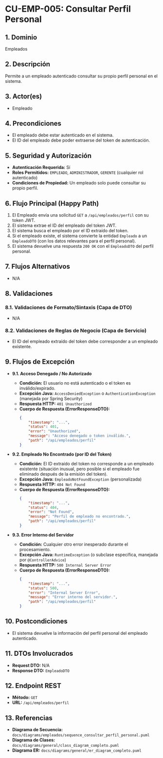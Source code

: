 # CU-EMP-005: Consultar Perfil Personal

## 1. Dominio
Empleados

## 2. Descripción
Permite a un empleado autenticado consultar su propio perfil personal en el sistema.

## 3. Actor(es)
*   Empleado

## 4. Precondiciones
*   El empleado debe estar autenticado en el sistema.
*   El ID del empleado debe poder extraerse del token de autenticación.

## 5. Seguridad y Autorización
*   **Autenticación Requerida:** Sí
*   **Roles Permitidos:** `EMPLEADO`, `ADMINISTRADOR`, `GERENTE` (cualquier rol autenticado)
*   **Condiciones de Propiedad:** Un empleado solo puede consultar su propio perfil.

## 6. Flujo Principal (Happy Path)
1.  El Empleado envía una solicitud `GET` a `/api/empleados/perfil` con su token JWT.
2.  El sistema extrae el ID del empleado del token JWT.
3.  El sistema busca el empleado por el ID extraído del token.
4.  Si el empleado existe, el sistema convierte la entidad `Empleado` a un `EmpleadoDTO` (con los datos relevantes para el perfil personal).
5.  El sistema devuelve una respuesta `200 OK` con el `EmpleadoDTO` del perfil personal.

## 7. Flujos Alternativos
*   N/A

## 8. Validaciones

### 8.1. Validaciones de Formato/Sintaxis (Capa de DTO)
*   N/A

### 8.2. Validaciones de Reglas de Negocio (Capa de Servicio)
*   El ID del empleado extraído del token debe corresponder a un empleado existente.

## 9. Flujos de Excepción

*   **9.1. Acceso Denegado / No Autorizado**
    *   **Condición:** El usuario no está autenticado o el token es inválido/expirado.
    *   **Excepción Java:** `AccessDeniedException` o `AuthenticationException` (manejada por Spring Security)
    *   **Respuesta HTTP:** `401 Unauthorized`
    *   **Cuerpo de Respuesta (ErrorResponseDTO):**
        ```json
        {
            "timestamp": "...",
            "status": 401,
            "error": "Unauthorized",
            "message": "Acceso denegado o token inválido.",
            "path": "/api/empleados/perfil"
        }
        ```

*   **9.2. Empleado No Encontrado (por ID del Token)**
    *   **Condición:** El ID extraído del token no corresponde a un empleado existente (situación inusual, pero posible si el empleado fue eliminado después de la emisión del token).
    *   **Excepción Java:** `EmpleadoNotFoundException` (personalizada)
    *   **Respuesta HTTP:** `404 Not Found`
    *   **Cuerpo de Respuesta (ErrorResponseDTO):**
        ```json
        {
            "timestamp": "...",
            "status": 404,
            "error": "Not Found",
            "message": "Perfil de empleado no encontrado.",
            "path": "/api/empleados/perfil"
        }
        ```

*   **9.3. Error Interno del Servidor**
    *   **Condición:** Cualquier otro error inesperado durante el procesamiento.
    *   **Excepción Java:** `RuntimeException` (o subclase específica, manejada por `@ControllerAdvice`)
    *   **Respuesta HTTP:** `500 Internal Server Error`
    *   **Cuerpo de Respuesta (ErrorResponseDTO):**
        ```json
        {
            "timestamp": "...",
            "status": 500,
            "error": "Internal Server Error",
            "message": "Error interno del servidor.",
            "path": "/api/empleados/perfil"
        }
        ```

## 10. Postcondiciones
*   El sistema devuelve la información del perfil personal del empleado autenticado.

## 11. DTOs Involucrados
*   **Request DTO:** N/A
*   **Response DTO:** `EmpleadoDTO`

## 12. Endpoint REST
*   **Método:** `GET`
*   **URL:** `/api/empleados/perfil`

## 13. Referencias
*   **Diagrama de Secuencia:** `docs/diagrams/empleados/sequence_consultar_perfil_personal.puml`
*   **Diagrama de Clases:** `docs/diagrams/general/class_diagram_completo.puml`
*   **Diagrama ER:** `docs/diagrams/general/er_diagram_completo.puml`
